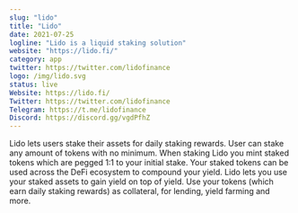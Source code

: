 ```yaml
---
slug: "lido"
title: "Lido"
date: 2021-07-25
logline: "Lido is a liquid staking solution"
website: "https://lido.fi/"
category: app
twitter: https://twitter.com/lidofinance
logo: /img/lido.svg
status: live
Website: https://lido.fi/
Twitter: https://twitter.com/lidofinance
Telegram: https://t.me/lidofinance
Discord: https://discord.gg/vgdPfhZ
---
```


Lido lets users stake their assets for daily staking rewards. User can stake any amount of tokens with no minimum. When staking Lido you mint staked tokens which are pegged 1:1 to your initial stake. Your staked tokens can be used across the DeFi ecosystem to compound your yield. Lido lets you use your staked assets to gain yield on top of yield. Use your tokens (which earn daily staking rewards) as collateral, for lending, yield farming and more.
